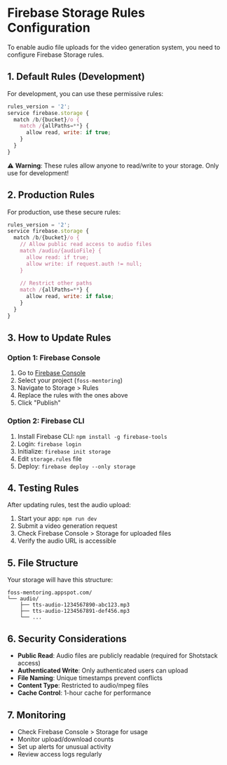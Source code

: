 # Firebase Storage Rules Configuration

To enable audio file uploads for the video generation system, you need to configure Firebase Storage rules.

## 1. Default Rules (Development)

For development, you can use these permissive rules:

```javascript
rules_version = '2';
service firebase.storage {
  match /b/{bucket}/o {
    match /{allPaths=**} {
      allow read, write: if true;
    }
  }
}
```

⚠️ **Warning**: These rules allow anyone to read/write to your storage. Only use for development!

## 2. Production Rules

For production, use these secure rules:

```javascript
rules_version = '2';
service firebase.storage {
  match /b/{bucket}/o {
    // Allow public read access to audio files
    match /audio/{audioFile} {
      allow read: if true;
      allow write: if request.auth != null;
    }
    
    // Restrict other paths
    match /{allPaths=**} {
      allow read, write: if false;
    }
  }
}
```

## 3. How to Update Rules

### Option 1: Firebase Console
1. Go to [Firebase Console](https://console.firebase.google.com)
2. Select your project (`foss-mentoring`)
3. Navigate to Storage > Rules
4. Replace the rules with the ones above
5. Click "Publish"

### Option 2: Firebase CLI
1. Install Firebase CLI: `npm install -g firebase-tools`
2. Login: `firebase login`
3. Initialize: `firebase init storage`
4. Edit `storage.rules` file
5. Deploy: `firebase deploy --only storage`

## 4. Testing Rules

After updating rules, test the audio upload:

1. Start your app: `npm run dev`
2. Submit a video generation request
3. Check Firebase Console > Storage for uploaded files
4. Verify the audio URL is accessible

## 5. File Structure

Your storage will have this structure:
```
foss-mentoring.appspot.com/
└── audio/
    ├── tts-audio-1234567890-abc123.mp3
    ├── tts-audio-1234567891-def456.mp3
    └── ...
```

## 6. Security Considerations

- **Public Read**: Audio files are publicly readable (required for Shotstack access)
- **Authenticated Write**: Only authenticated users can upload
- **File Naming**: Unique timestamps prevent conflicts
- **Content Type**: Restricted to audio/mpeg files
- **Cache Control**: 1-hour cache for performance

## 7. Monitoring

- Check Firebase Console > Storage for usage
- Monitor upload/download counts
- Set up alerts for unusual activity
- Review access logs regularly
